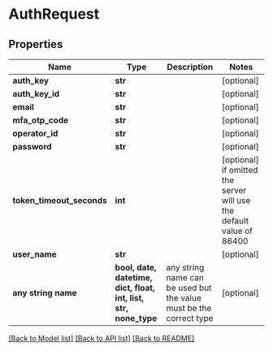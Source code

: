 # AuthRequest


## Properties
Name | Type | Description | Notes
------------ | ------------- | ------------- | -------------
**auth_key** | **str** |  | [optional] 
**auth_key_id** | **str** |  | [optional] 
**email** | **str** |  | [optional] 
**mfa_otp_code** | **str** |  | [optional] 
**operator_id** | **str** |  | [optional] 
**password** | **str** |  | [optional] 
**token_timeout_seconds** | **int** |  | [optional]  if omitted the server will use the default value of 86400
**user_name** | **str** |  | [optional] 
**any string name** | **bool, date, datetime, dict, float, int, list, str, none_type** | any string name can be used but the value must be the correct type | [optional]

[[Back to Model list]](../README.md#documentation-for-models) [[Back to API list]](../README.md#documentation-for-api-endpoints) [[Back to README]](../README.md)


